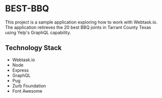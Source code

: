 # BEST-BBQ

This project is a sample application exploring how to work with Webtask.io.  The application retireves the 20 best BBQ joints in Tarrant County Texas using Yelp's GraphQL capability.

## Technology Stack
* Webtask.io
* Node
* Express
* GraphQL
* Pug
* Zurb Foundation
* Font Awesome